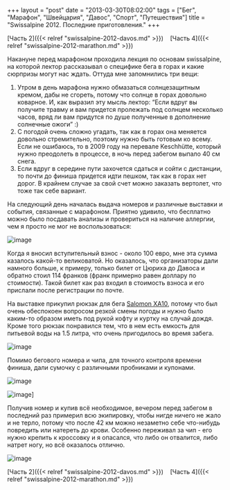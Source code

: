 +++
layout = "post"
date = "2013-03-30T08:02:00"
tags = ["Бег", "Марафон", "Швейцария", "Давос", "Спорт", "Путешествия"]
title = "Swissalpine 2012. Последние приготовления."
+++

[Часть 2]({{< relref "swissalpine-2012-davos.md" >}})    [Часть 4]({{< relref "swissalpine-2012-marathon.md" >}})

Накануне перед марафоном проходила лекция по основам swissalpine, на которой лектор рассказывал о специфике бега в горах и какие сюрпризы могут нас ждать. Оттуда мне запомнились три вещи:

1.  Утром в день марафона нужно обмазаться солнцезащитным кремом, дабы не сгореть, потому что солнце в горах довольно коварное. И, как выразил эту мысль лектор: “Если вдруг вы получите травму и вам придется пролежать под солнцем несколько часов, вряд ли вам придутся по душе полученные в дополнение солнечные ожоги” :)
2.  С погодой очень сложно угадать, так как в горах она меняется довольно стремительно, поэтому нужно быть готовым ко всему. Если не ошибаюсь, то в 2009 году на перевале Keschhütte, который нужно преодолеть в процессе, в ночь перед забегом выпало 40 см снега. 
3.  Если вдруг в середине пути захочется сдаться и сойти с дистанции, то почти до финиша придется идти пешком, так как в горах нет дорог. В крайнем случае за свой счет можно заказать вертолет, что тоже так себе вариант.

На следующий день началась выдача номеров и различные выставки и события, связанные с марафоном. Приятно удивило, что бесплатно можно было посдавать анализы и провериться на наличие аллергии, чем я просто не мог не воспользоваться:

![image](../swissalpine-2012-final-preparations-1.jpg)

Когда я вносил вступительный взнос - около 100 евро, мне эта сумма казалось какой-то великоватой. Но оказалось, что организаторы дали намного больше, к примеру, только билет от Цюриха до Давоса и обратно стоил 114 франков (франк примерно равен доллару по стоимости). Такой билет как раз входил в стоимость взноса и его прислали после регистрации по почте.

На выставке прикупил рюкзак для бега [Salomon XA10](http://www.salomon.com/us/product/xa-10-3-exp-set-m.html), потому что был очень обеспокоен вопросом резкой смены погоды и нужно было каким-то образом иметь под рукой кофту и куртку на случай дождя. Кроме того рюкзак понравился тем, что в нем есть емкость для питьевой воды на 1.5 литра, что очень пригодилось во время забега.

![image](../swissalpine-2012-final-preparations-2.jpg)

Помимо бегового номера и чипа, для точного контроля времени финиша, дали сумочку с различными пробниками и купонами.

![image](../swissalpine-2012-final-preparations-3.jpg) 

![image](../swissalpine-2012-final-preparations-4.jpg)]

Получив номер и купив всё необходимое, вечером перед забегом в последний раз примерил всю экипировку, чтобы нигде ничего не жало и не терло, потому что после 42 км можно незаметно себе что-нибудь повредить или натереть до крови. Особенно переживал за чип - его нужно крепить к кроссовку и я опасался, что либо он отвалится, либо натрет ногу, но всё оказалось отлично.

![image](../swissalpine-2012-final-preparations-5.jpg)

[Часть 2]({{< relref "swissalpine-2012-davos.md" >}})    [Часть 4]({{< relref "swissalpine-2012-marathon.md" >}})